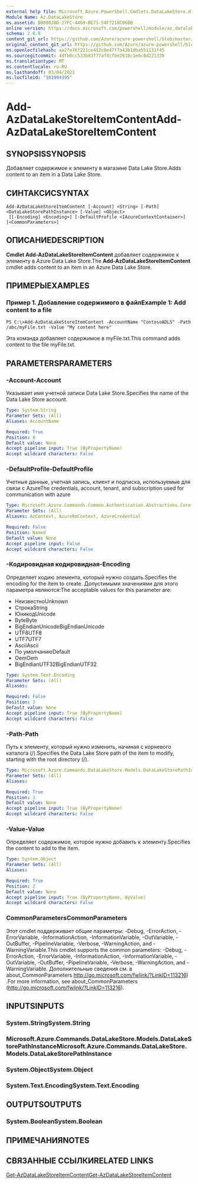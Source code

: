 ```yaml
---
external help file: Microsoft.Azure.PowerShell.Cmdlets.DataLakeStore.dll-Help.xml
Module Name: Az.DataLakeStore
ms.assetid: B008028D-27FC-4469-BE71-54F7218C068B
online version: https://docs.microsoft.com/powershell/module/az.datalakestore/add-azdatalakestoreitemcontent
schema: 2.0.0
content_git_url: https://github.com/Azure/azure-powershell/blob/master/src/DataLakeStore/DataLakeStore/help/Add-AzDataLakeStoreItemContent.md
original_content_git_url: https://github.com/Azure/azure-powershell/blob/master/src/DataLakeStore/DataLakeStore/help/Add-AzDataLakeStoreItemContent.md
ms.openlocfilehash: aa2fe76f221ce412c0e47f7a43b1dba551131f45
ms.sourcegitcommit: 4dfb0cc533b83f77afdcfbe2618c1e6c8d221330
ms.translationtype: MT
ms.contentlocale: ru-RU
ms.lasthandoff: 03/04/2021
ms.locfileid: "101994395"
---
```

# <span data-ttu-id="421fb-101">Add-AzDataLakeStoreItemContent</span><span class="sxs-lookup"><span data-stu-id="421fb-101">Add-AzDataLakeStoreItemContent</span></span>

## <span data-ttu-id="421fb-102">SYNOPSIS</span><span class="sxs-lookup"><span data-stu-id="421fb-102">SYNOPSIS</span></span>
<span data-ttu-id="421fb-103">Добавляет содержимое к элементу в магазине Data Lake Store.</span><span class="sxs-lookup"><span data-stu-id="421fb-103">Adds content to an item in a Data Lake Store.</span></span>

## <span data-ttu-id="421fb-104">СИНТАКСИС</span><span class="sxs-lookup"><span data-stu-id="421fb-104">SYNTAX</span></span>

```
Add-AzDataLakeStoreItemContent [-Account] <String> [-Path] <DataLakeStorePathInstance> [-Value] <Object>
 [[-Encoding] <Encoding>] [-DefaultProfile <IAzureContextContainer>] [<CommonParameters>]
```

## <span data-ttu-id="421fb-105">ОПИСАНИЕ</span><span class="sxs-lookup"><span data-stu-id="421fb-105">DESCRIPTION</span></span>
<span data-ttu-id="421fb-106">**Cmdlet Add-AzDataLakeStoreItemContent** добавляет содержимое к элементу в Azure Data Lake Store.</span><span class="sxs-lookup"><span data-stu-id="421fb-106">The **Add-AzDataLakeStoreItemContent** cmdlet adds content to an item in an Azure Data Lake Store.</span></span>

## <span data-ttu-id="421fb-107">ПРИМЕРЫ</span><span class="sxs-lookup"><span data-stu-id="421fb-107">EXAMPLES</span></span>

### <span data-ttu-id="421fb-108">Пример 1. Добавление содержимого в файл</span><span class="sxs-lookup"><span data-stu-id="421fb-108">Example 1: Add content to a file</span></span>
```
PS C:\>Add-AzDataLakeStoreItemContent -AccountName "ContosoADLS" -Path /abc/myFile.txt -Value "My content here"
```

<span data-ttu-id="421fb-109">Эта команда добавляет содержимое в myFile.txt.</span><span class="sxs-lookup"><span data-stu-id="421fb-109">This command adds content to the file myFile.txt.</span></span>

## <span data-ttu-id="421fb-110">PARAMETERS</span><span class="sxs-lookup"><span data-stu-id="421fb-110">PARAMETERS</span></span>

### <span data-ttu-id="421fb-111">-Account</span><span class="sxs-lookup"><span data-stu-id="421fb-111">-Account</span></span>
<span data-ttu-id="421fb-112">Указывает имя учетной записи Data Lake Store.</span><span class="sxs-lookup"><span data-stu-id="421fb-112">Specifies the name of the Data Lake Store account.</span></span>

```yaml
Type: System.String
Parameter Sets: (All)
Aliases: AccountName

Required: True
Position: 0
Default value: None
Accept pipeline input: True (ByPropertyName)
Accept wildcard characters: False
```

### <span data-ttu-id="421fb-113">-DefaultProfile</span><span class="sxs-lookup"><span data-stu-id="421fb-113">-DefaultProfile</span></span>
<span data-ttu-id="421fb-114">Учетные данные, учетная запись, клиент и подписка, используемые для связи с Azure</span><span class="sxs-lookup"><span data-stu-id="421fb-114">The credentials, account, tenant, and subscription used for communication with azure</span></span>

```yaml
Type: Microsoft.Azure.Commands.Common.Authentication.Abstractions.Core.IAzureContextContainer
Parameter Sets: (All)
Aliases: AzContext, AzureRmContext, AzureCredential

Required: False
Position: Named
Default value: None
Accept pipeline input: False
Accept wildcard characters: False
```

### <span data-ttu-id="421fb-115">-Кодировидная кодировидная</span><span class="sxs-lookup"><span data-stu-id="421fb-115">-Encoding</span></span>
<span data-ttu-id="421fb-116">Определяет кодию элемента, который нужно создать.</span><span class="sxs-lookup"><span data-stu-id="421fb-116">Specifies the encoding for the item to create.</span></span>
<span data-ttu-id="421fb-117">Допустимыми значениями для этого параметра являются:</span><span class="sxs-lookup"><span data-stu-id="421fb-117">The acceptable values for this parameter are:</span></span>
- <span data-ttu-id="421fb-118">Неизвестно</span><span class="sxs-lookup"><span data-stu-id="421fb-118">Unknown</span></span>
- <span data-ttu-id="421fb-119">Строка</span><span class="sxs-lookup"><span data-stu-id="421fb-119">String</span></span>
- <span data-ttu-id="421fb-120">Юникод</span><span class="sxs-lookup"><span data-stu-id="421fb-120">Unicode</span></span>
- <span data-ttu-id="421fb-121">Byte</span><span class="sxs-lookup"><span data-stu-id="421fb-121">Byte</span></span>
- <span data-ttu-id="421fb-122">BigEndianUnicode</span><span class="sxs-lookup"><span data-stu-id="421fb-122">BigEndianUnicode</span></span>
- <span data-ttu-id="421fb-123">UTF8</span><span class="sxs-lookup"><span data-stu-id="421fb-123">UTF8</span></span>
- <span data-ttu-id="421fb-124">UTF7</span><span class="sxs-lookup"><span data-stu-id="421fb-124">UTF7</span></span>
- <span data-ttu-id="421fb-125">Ascii</span><span class="sxs-lookup"><span data-stu-id="421fb-125">Ascii</span></span>
- <span data-ttu-id="421fb-126">По умолчанию</span><span class="sxs-lookup"><span data-stu-id="421fb-126">Default</span></span>
- <span data-ttu-id="421fb-127">Oem</span><span class="sxs-lookup"><span data-stu-id="421fb-127">Oem</span></span>
- <span data-ttu-id="421fb-128">BigEndianUTF32</span><span class="sxs-lookup"><span data-stu-id="421fb-128">BigEndianUTF32</span></span>

```yaml
Type: System.Text.Encoding
Parameter Sets: (All)
Aliases:

Required: False
Position: 3
Default value: None
Accept pipeline input: True (ByPropertyName)
Accept wildcard characters: False
```

### <span data-ttu-id="421fb-129">-Path</span><span class="sxs-lookup"><span data-stu-id="421fb-129">-Path</span></span>
<span data-ttu-id="421fb-130">Путь к элементу, который нужно изменить, начиная с корневого каталога (/).</span><span class="sxs-lookup"><span data-stu-id="421fb-130">Specifies the Data Lake Store path of the item to modify, starting with the root directory (/).</span></span>

```yaml
Type: Microsoft.Azure.Commands.DataLakeStore.Models.DataLakeStorePathInstance
Parameter Sets: (All)
Aliases:

Required: True
Position: 1
Default value: None
Accept pipeline input: True (ByPropertyName)
Accept wildcard characters: False
```

### <span data-ttu-id="421fb-131">-Value</span><span class="sxs-lookup"><span data-stu-id="421fb-131">-Value</span></span>
<span data-ttu-id="421fb-132">Определяет содержимое, которое нужно добавить к элементу.</span><span class="sxs-lookup"><span data-stu-id="421fb-132">Specifies the content to add to the item.</span></span>

```yaml
Type: System.Object
Parameter Sets: (All)
Aliases:

Required: True
Position: 2
Default value: None
Accept pipeline input: True (ByPropertyName, ByValue)
Accept wildcard characters: False
```

### <span data-ttu-id="421fb-133">CommonParameters</span><span class="sxs-lookup"><span data-stu-id="421fb-133">CommonParameters</span></span>
<span data-ttu-id="421fb-134">Этот cmdlet поддерживает общие параметры: -Debug, -ErrorAction, -ErrorVariable, -InformationAction, -InformationVariable, -OutVariable, -OutBuffer, -PipelineVariable, -Verbose, -WarningAction, and -WarningVariable.</span><span class="sxs-lookup"><span data-stu-id="421fb-134">This cmdlet supports the common parameters: -Debug, -ErrorAction, -ErrorVariable, -InformationAction, -InformationVariable, -OutVariable, -OutBuffer, -PipelineVariable, -Verbose, -WarningAction, and -WarningVariable.</span></span> <span data-ttu-id="421fb-135">Дополнительные сведения см. в about_CommonParameters http://go.microsoft.com/fwlink/?LinkID=113216) .</span><span class="sxs-lookup"><span data-stu-id="421fb-135">For more information, see about_CommonParameters (http://go.microsoft.com/fwlink/?LinkID=113216).</span></span>

## <span data-ttu-id="421fb-136">INPUTS</span><span class="sxs-lookup"><span data-stu-id="421fb-136">INPUTS</span></span>

### <span data-ttu-id="421fb-137">System.String</span><span class="sxs-lookup"><span data-stu-id="421fb-137">System.String</span></span>

### <span data-ttu-id="421fb-138">Microsoft.Azure.Commands.DataLakeStore.Models.DataLakeStorePathInstance</span><span class="sxs-lookup"><span data-stu-id="421fb-138">Microsoft.Azure.Commands.DataLakeStore.Models.DataLakeStorePathInstance</span></span>

### <span data-ttu-id="421fb-139">System.Object</span><span class="sxs-lookup"><span data-stu-id="421fb-139">System.Object</span></span>

### <span data-ttu-id="421fb-140">System.Text.Encoding</span><span class="sxs-lookup"><span data-stu-id="421fb-140">System.Text.Encoding</span></span>

## <span data-ttu-id="421fb-141">OUTPUTS</span><span class="sxs-lookup"><span data-stu-id="421fb-141">OUTPUTS</span></span>

### <span data-ttu-id="421fb-142">System.Boolean</span><span class="sxs-lookup"><span data-stu-id="421fb-142">System.Boolean</span></span>

## <span data-ttu-id="421fb-143">ПРИМЕЧАНИЯ</span><span class="sxs-lookup"><span data-stu-id="421fb-143">NOTES</span></span>

## <span data-ttu-id="421fb-144">СВЯЗАННЫЕ ССЫЛКИ</span><span class="sxs-lookup"><span data-stu-id="421fb-144">RELATED LINKS</span></span>

[<span data-ttu-id="421fb-145">Get-AzDataLakeStoreItemContent</span><span class="sxs-lookup"><span data-stu-id="421fb-145">Get-AzDataLakeStoreItemContent</span></span>](./Get-AzDataLakeStoreItemContent.md)


